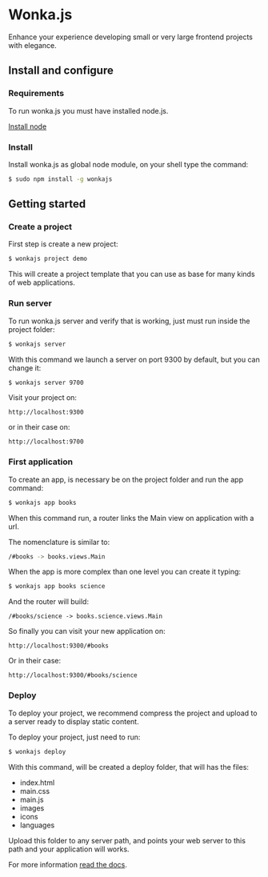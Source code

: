 # Wonka.js

Enhance your experience developing small or very large frontend projects with elegance.

## Install and configure

### Requirements

To run wonka.js you must have installed node.js.

[Install node](http://nodejs.org)

### Install

Install wonka.js as global node module, on your shell type the command:

```sh
$ sudo npm install -g wonkajs
```

## Getting started

### Create a project

First step is create a new project:

```sh
$ wonkajs project demo
```

This will create a project template that you can use as base for many kinds of web applications.

### Run server

To run wonka.js server and verify that is working, just must run inside the project folder:

```sh
$ wonkajs server
```

With this command we launch a server on port 9300 by default, but you can change it:

```sh
$ wonkajs server 9700
```

Visit your project on:

```
http://localhost:9300
```

or in their case on:

```
http://localhost:9700
```

### First application

To create an app, is necessary be on the project folder and run the app command:

```sh
$ wonkajs app books
```

When this command run, a router links the Main view on application with a url.

The nomenclature is similar to:

```sh
/#books -> books.views.Main
```

When the app is more complex than one level you can create it typing:

```sh
$ wonkajs app books science
```

And the router will build:


```
/#books/science -> books.science.views.Main
```

So finally you can visit your new application on:

```
http://localhost:9300/#books
```

Or in their case:

```
http://localhost:9300/#books/science
```

### Deploy

To deploy your project, we recommend compress the project and upload to a server ready to display static content.

To deploy your project, just need to run:

```sh
$ wonkajs deploy
```

With this command, will be created a deploy folder, that will has the files:

* index.html
* main.css
* main.js
* images
* icons
* languages

Upload this folder to any server path, and points your web server to this path and your application will works.

For more information [read the docs](https://github.com/llorsat/wonkajs/wiki).
